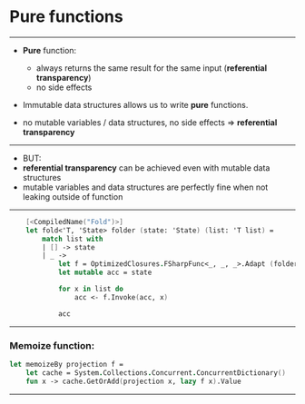<!-- header: '**F# Data Structures**' -->

# Pure functions

---

- **Pure** function:
    - always returns the same result for the same input (**referential transparency**)
    - no side effects

- Immutable data structures allows us to write **pure** functions.

- no mutable variables / data structures, no side effects => **referential transparency**

---

- BUT:
- **referential transparency** can be achieved even with mutable data structures
- mutable variables and data structures are perfectly fine when not leaking outside of function

---

```fsharp
    [<CompiledName("Fold")>]
    let fold<'T, 'State> folder (state: 'State) (list: 'T list) =
        match list with
        | [] -> state
        | _ ->
            let f = OptimizedClosures.FSharpFunc<_, _, _>.Adapt (folder)
            let mutable acc = state

            for x in list do
                acc <- f.Invoke(acc, x)

            acc
```

---

### Memoize function:

```fsharp
let memoizeBy projection f =
    let cache = System.Collections.Concurrent.ConcurrentDictionary()
    fun x -> cache.GetOrAdd(projection x, lazy f x).Value
```

---
